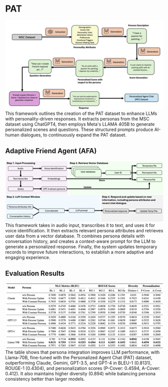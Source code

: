 # PAT
![Alt text](DataGenerationPipeline.png)
This framework outlines the creation of the PAT dataset to enhance LLMs with personality-driven responses. It extracts personas from the MSC dataset using ChatGPT4, then employs Meta's LLAMA 405B to generate personalized scenes and questions. These structured prompts produce AI-human dialogues, to continuously expand the PAT dataset.

## Adaptive Friend Agent (AFA)
![Alt text](FrameworkDiagram.png)
This framework takes in audio input, transcribes it to text, and uses it for voice identification. It then extracts relevant persona attributes and retrieves user data from a vector database. Tt combines persona details with conversation history, and creates a context-aware prompt for the LLM to generate a personalized response. Finally, the system updates temporary records to improve future interactions, to establish a more adaptive and engaging experience.
## Evaluation Results
![Alt text](PerformanceComparisonTable.png)
The table shows that persona integration improves LLM performance, with Llama-70B, fine-tuned with the Personalized Agent Chat (PAT) dataset, outperforming Claude, Gemini, GPT-3.5, and GPT-4 in BLEU-1 (0.8131), ROUGE-1 (0.4304), and personalization scores (P-Cover: 0.4594, A-Cover: 0.412). It also maintains higher diversity (0.894) while balancing persona consistency better than larger models.
